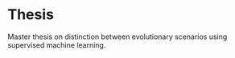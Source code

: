 # Thesis
Master thesis on distinction between evolutionary scenarios using supervised machine learning.
